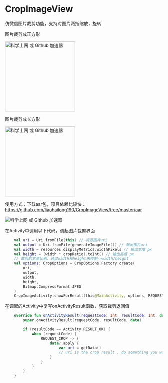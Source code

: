 # CropImageView
仿微信图片裁剪功能，支持对图片两指缩放，旋转

图片裁剪成正方形

<img src="https://github.com/liaohailong190/CropImageView/blob/master/images/example01.gif" alt="科学上网 或 Github 加速器" width="224px">

图片裁剪成长方形

<img src="https://github.com/liaohailong190/CropImageView/blob/master/images/example02.gif" alt="科学上网 或 Github 加速器" width="224px">

使用方式：下载aar包，项目依赖比较快：https://github.com/liaohailong190/CropImageView/tree/master/aar

<img src="https://github.com/liaohailong190/CropImageView/blob/master/images/example03.png" alt="科学上网 或 Github 加速器">

在Activity中调用以下代码，调起图片裁剪界面
```kotlin
    val uri = Uri.fromFile(this) // 资源图片uri
    val output = Uri.fromFile(generateImageFile()) // 输出图片uri
    val width = resources.displayMetrics.widthPixels // 输出宽度 px
    val height = (width * cropRatio).toInt() // 输出高度 px
    // 裁剪的宽高比例，通过width和height来控制->width/height
    val options: CropOptions = CropOptions.Factory.create(
        uri,
        output,
        width,
        height,
        Bitmap.CompressFormat.JPEG
    )
    CropImageActivity.showForResult(this@MainActivity, options, REQUEST_CROP)
```
                        
在调起的Activitiy中复写onActivityResult函数，获取裁剪返回值
```kotlin
    override fun onActivityResult(requestCode: Int, resultCode: Int, data: Intent?) {
        super.onActivityResult(requestCode, resultCode, data)

        if (resultCode == Activity.RESULT_OK) {
            when (requestCode) {
                REQUEST_CROP -> {
                    data?.apply {
                        var uri = getData()
                        // uri is the crop result , do something you want...
                    }
                }
            }
        }
    }
```
